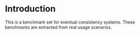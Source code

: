 # Introduction

This is a benchmark set for eventual consistency systems. These benchmarks are extracted from real usage scenarios.

